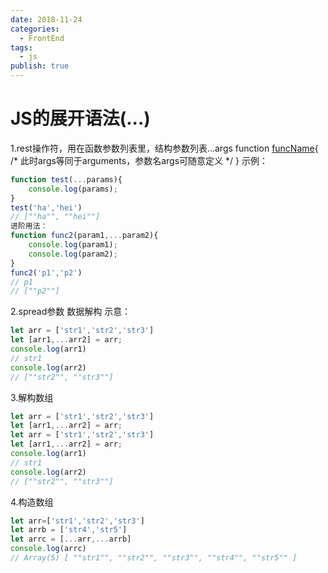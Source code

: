```yaml
---
date: 2018-11-24
categories:
  - FrontEnd
tags:
  - js
publish: true
---
```


# JS的展开语法(...)

1.rest操作符，用在函数参数列表里，结构参数列表...args
function [funcName](...args){
/* 此时args等同于arguments，参数名args可随意定义 */
}
示例：

```js
function test(...params){
    console.log(params);
}
test('ha','hei')
// [""ha"", ""hei""]
进阶用法：
function func2(param1,...param2){
    console.log(param1);
    console.log(param2);
}
func2('p1','p2')
// p1
// [""p2""]
```

2.spread参数
数据解构
示意：

```js
let arr = ['str1','str2','str3']
let [arr1,...arr2] = arr;
console.log(arr1)
// str1
console.log(arr2)
// [""str2"", ""str3""]
```

3.解构数组

```js
let arr = ['str1','str2','str3']
let [arr1,...arr2] = arr;
let arr = ['str1','str2','str3']
let [arr1,...arr2] = arr;
console.log(arr1)
// str1
console.log(arr2)
// [""str2"", ""str3""]
```

4.构造数组

```js
let arr=['str1','str2','str3']
let arrb = ['str4','str5']
let arrc = [...arr,...arrb]
console.log(arrc)
// Array(5) [ ""str1"", ""str2"", ""str3"", ""str4"", ""str5"" ]
```
